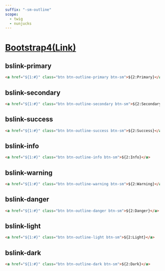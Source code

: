 ```yaml
---
suffix: "-sm-outline"
scope: 
  - twig
  - nunjucks
---
```

[Bootstrap4(Link)](https://getbootstrap.com/docs/4.6/components/buttons/)
=====================

bslink-primary
---------------------

```html
<a href="${1:#}" class="btn btn-outline-primary btn-sm">${2:Primary}</a>
```

bslink-secondary
---------------------

```html
<a href="${1:#}" class="btn btn-outline-secondary btn-sm">${2:Secondary}</a>
```

bslink-success
---------------------

```html
<a href="${1:#}" class="btn btn-outline-success btn-sm">${2:Success}</a>
```

bslink-info
---------------------

```html
<a href="${1:#}" class="btn btn-outline-info btn-sm">${2:Info}</a>
```

bslink-warning
---------------------

```html
<a href="${1:#}" class="btn btn-outline-warning btn-sm">${2:Warning}</a>
```

bslink-danger
---------------------

```html
<a href="${1:#}" class="btn btn-outline-danger btn-sm">${2:Danger}</a>
```

bslink-light
---------------------

```html
<a href="${1:#}" class="btn btn-outline-light btn-sm">${2:Light}</a>
```

bslink-dark
---------------------

```html
<a href="${1:#}" class="btn btn-outline-dark btn-sm">${2:Dark}</a>
```

